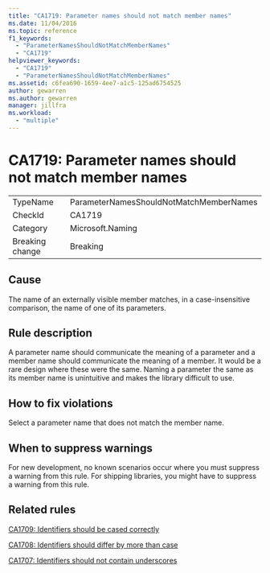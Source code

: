 ```yaml
---
title: "CA1719: Parameter names should not match member names"
ms.date: 11/04/2016
ms.topic: reference
f1_keywords:
  - "ParameterNamesShouldNotMatchMemberNames"
  - "CA1719"
helpviewer_keywords:
  - "CA1719"
  - "ParameterNamesShouldNotMatchMemberNames"
ms.assetid: c6fea690-1659-4ee7-a1c5-125ad6754525
author: gewarren
ms.author: gewarren
manager: jillfra
ms.workload:
  - "multiple"
---
```

# CA1719: Parameter names should not match member names

|||
|-|-|
|TypeName|ParameterNamesShouldNotMatchMemberNames|
|CheckId|CA1719|
|Category|Microsoft.Naming|
|Breaking change|Breaking|

## Cause
The name of an externally visible member matches, in a case-insensitive comparison, the name of one of its parameters.

## Rule description
A parameter name should communicate the meaning of a parameter and a member name should communicate the meaning of a member. It would be a rare design where these were the same. Naming a parameter the same as its member name is unintuitive and makes the library difficult to use.

## How to fix violations
Select a parameter name that does not match the member name.

## When to suppress warnings
For new development, no known scenarios occur where you must suppress a warning from this rule. For shipping libraries, you might have to suppress a warning from this rule.

## Related rules
[CA1709: Identifiers should be cased correctly](../code-quality/ca1709.md)

[CA1708: Identifiers should differ by more than case](../code-quality/ca1708.md)

[CA1707: Identifiers should not contain underscores](../code-quality/ca1707.md)
